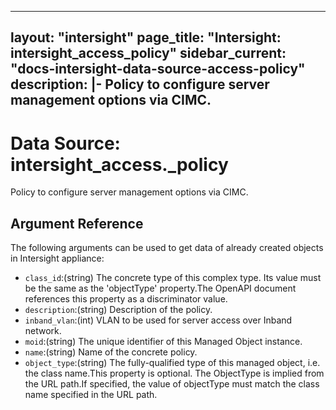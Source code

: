 
---
layout: "intersight"
page_title: "Intersight: intersight_access_policy"
sidebar_current: "docs-intersight-data-source-access-policy"
description: |-
Policy to configure server management options via CIMC.
---

# Data Source: intersight_access._policy
Policy to configure server management options via CIMC.
## Argument Reference
The following arguments can be used to get data of already created objects in Intersight appliance:
* `class_id`:(string) The concrete type of this complex type. Its value must be the same as the 'objectType' property.The OpenAPI document references this property as a discriminator value. 
* `description`:(string) Description of the policy. 
* `inband_vlan`:(int) VLAN to be used for server access over Inband network. 
* `moid`:(string) The unique identifier of this Managed Object instance. 
* `name`:(string) Name of the concrete policy. 
* `object_type`:(string) The fully-qualified type of this managed object, i.e. the class name.This property is optional. The ObjectType is implied from the URL path.If specified, the value of objectType must match the class name specified in the URL path. 
